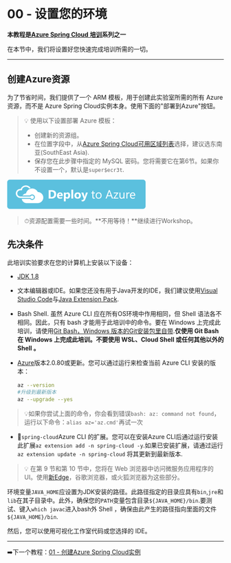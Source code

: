 # 00 - 设置您的环境

**本教程是[Azure Spring Cloud 培训](../README.md)系列之一**

在本节中，我们将设置好您快速完成培训所需的一切。

---

## 创建Azure资源

为了节省时间，我们提供了一个 ARM 模板，用于创建此实验室所需的所有 Azure 资源，而不是 Azure Spring Cloud实例本身。使用下面的"部署到Azure"按钮。

> 💡 使用以下设置部署 Azure 模板：
>
> -   创建新的资源组。
> -   在位置字段中，从[Azure Spring Cloud可用区域列表](https://azure.microsoft.com/global-infrastructure/services/?products=spring-cloud&regions=all)选择，建议选东南亚(SouthEast Asia).
> -   保存您在此步骤中指定的 MySQL 密码。您将需要它在第6节。如果你不设置一个，默认是`super$ecr3t`.

[![部署到Azure](media/deploybutton.svg)](https://portal.azure.com/#create/Microsoft.Template/uri/https%3A%2F%2Fraw.githubusercontent.com%2Fmicrosoft%2Fazure-spring-cloud-training%2Fmaster%2F00-setup-your-environment%2Fazuredeploy.json?WT.mc_id=azurespringcloud-github-judubois)

> ⏱资源配置需要一些时间。**不用等待！**继续进行Workshop。

## 先决条件

此培训实验要求在您的计算机上安装以下设备：

-   [JDK 1.8](https://www.azul.com/downloads/azure-only/zulu/?&version=java-8-lts&architecture=x86-64-bit&package=jdk)

-   文本编辑器或IDE。如果您还没有用于Java开发的IDE，我们建议使用[Visual Studio Code](https://code.visualstudio.com/?WT.mc_id=azurespringcloud-github-judubois)与[Java Extension Pack](https://marketplace.visualstudio.com/items?itemName=vscjava.vscode-java-pack&WT.mc_id=azurespringcloud-github-judubois).

-    Bash Shell. 虽然 Azure CLI 应在所有OS环境中作用相同，但 Shell 语法各不相同。因此，只有 bash 才能用于此培训中的命令。要在 Windows 上完成此培训，请使用[Git Bash，Windows 版本的Git安装包里自带](https://git-scm.com/download/win).**仅使用 Git Bash 在 Windows 上完成此培训。不要使用 WSL、Cloud Shell 或任何其他以外的 Shell 。**

-   [Azure](https://docs.microsoft.com/en-us/cli/azure/install-azure-cli?view=azure-cli-latest&WT.mc_id=azurespringcloud-github-judubois)版本2.0.80或更新。您可以通过运行来检查当前 Azure CLI 安装的版本：

    ```bash
    az --version
    #升级到最新版本
    az --upgrade --yes
    ```

> 💡如果你尝试上面的命令，你会看到错误`bash: az: command not found`，运行以下命令：`alias az='az.cmd'`再试一次

-   🚧`spring-cloud`Azure CLI 的扩展。您可以在安装Azure CLI后通过运行安装此扩展`az extension add -n spring-cloud -y`.如果已安装扩展，请通过运行`az extension update -n spring-cloud` 将其更新到最新版本.

> 💡 在第 9 节和第 10 节中，您将在 Web 浏览器中访问微服务应用程序的 UI。使用[新Edge](https://microsoft.com/edge/?WT.mc_id=azurespringcloud-github-judubois)，谷歌浏览器，或火狐浏览器为这些部分。

环境变量`JAVA_HOME`应设置为JDK安装的路径。此路径指定的目录应具有`bin`,`jre`和`lib`在其子目录中。此外，确保您的`PATH`变量包含目录`${JAVA_HOME}/bin`.要测试、键入`which javac`进入bash外 Shell ，确保由此产生的路径指向里面的文件`${JAVA_HOME}/bin`.

然后，您可以使用可视化工作室代码或您选择的 IDE。

---

➡️下一个教程：[01 - 创建Azure Spring Cloud实例](../01-create-an-azure-spring-cloud-instance/README.md)
